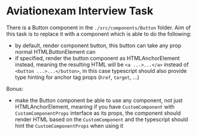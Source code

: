 # Aviationexam Interview Task

There is a Button component in the `./src/components/Button` folder. Aim of this task is to replace it with a component which is able to do the following:

- by default, render component button, this button can take any prop normal HTMLButtonElement can
- if specified, render the button component as HTMLAnchorElement instead, meaning the resulting HTML will be `<a ...>...</a>` instead of `<button ...>...</button>`, in this case typescript should also provide type hinting for anchor tag props (`href`, `target`, ...)

Bonus:

- make the Button component be able to use any component, not just HTMLAnchorElement, meaning if you have `CustomComponent` with `CustomComponentProps` interface as its props, the component should render HTML based on the `CustomComponent` and the typescript should hint the `CustomComponentProps` when using it
